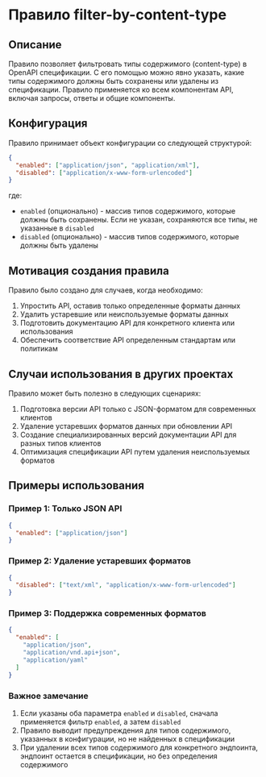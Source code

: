 # Правило filter-by-content-type

## Описание
Правило позволяет фильтровать типы содержимого (content-type) в OpenAPI спецификации. С его помощью можно явно указать, какие типы содержимого должны быть сохранены или удалены из спецификации. Правило применяется ко всем компонентам API, включая запросы, ответы и общие компоненты.

## Конфигурация
Правило принимает объект конфигурации со следующей структурой:

```json
{
  "enabled": ["application/json", "application/xml"],
  "disabled": ["application/x-www-form-urlencoded"]
}
```

где:
- `enabled` (опционально) - массив типов содержимого, которые должны быть сохранены. Если не указан, сохраняются все типы, не указанные в `disabled`
- `disabled` (опционально) - массив типов содержимого, которые должны быть удалены

## Мотивация создания правила
Правило было создано для случаев, когда необходимо:
1. Упростить API, оставив только определенные форматы данных
2. Удалить устаревшие или неиспользуемые форматы данных
3. Подготовить документацию API для конкретного клиента или использования
4. Обеспечить соответствие API определенным стандартам или политикам

## Случаи использования в других проектах
Правило может быть полезно в следующих сценариях:

1. Подготовка версии API только с JSON-форматом для современных клиентов
2. Удаление устаревших форматов данных при обновлении API
3. Создание специализированных версий документации API для разных типов клиентов
4. Оптимизация спецификации API путем удаления неиспользуемых форматов

## Примеры использования

### Пример 1: Только JSON API
```json
{
  "enabled": ["application/json"]
}
```

### Пример 2: Удаление устаревших форматов
```json
{
  "disabled": ["text/xml", "application/x-www-form-urlencoded"]
}
```

### Пример 3: Поддержка современных форматов
```json
{
  "enabled": [
    "application/json",
    "application/vnd.api+json",
    "application/yaml"
  ]
}
```

### Важное замечание
1. Если указаны оба параметра `enabled` и `disabled`, сначала применяется фильтр `enabled`, а затем `disabled`
2. Правило выводит предупреждения для типов содержимого, указанных в конфигурации, но не найденных в спецификации
3. При удалении всех типов содержимого для конкретного эндпоинта, эндпоинт остается в спецификации, но без определения содержимого 